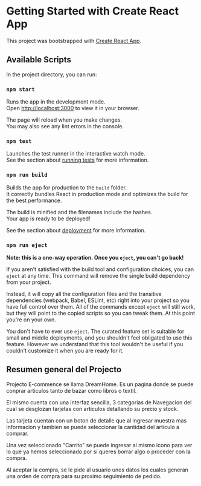 # Getting Started with Create React App

This project was bootstrapped with [Create React App](https://github.com/facebook/create-react-app).

## Available Scripts

In the project directory, you can run:

### `npm start`

Runs the app in the development mode.\
Open [http://localhost:3000](http://localhost:3000) to view it in your browser.

The page will reload when you make changes.\
You may also see any lint errors in the console.

### `npm test`

Launches the test runner in the interactive watch mode.\
See the section about [running tests](https://facebook.github.io/create-react-app/docs/running-tests) for more information.

### `npm run build`

Builds the app for production to the `build` folder.\
It correctly bundles React in production mode and optimizes the build for the best performance.

The build is minified and the filenames include the hashes.\
Your app is ready to be deployed!

See the section about [deployment](https://facebook.github.io/create-react-app/docs/deployment) for more information.

### `npm run eject`

**Note: this is a one-way operation. Once you `eject`, you can't go back!**

If you aren't satisfied with the build tool and configuration choices, you can `eject` at any time. This command will remove the single build dependency from your project.

Instead, it will copy all the configuration files and the transitive dependencies (webpack, Babel, ESLint, etc) right into your project so you have full control over them. All of the commands except `eject` will still work, but they will point to the copied scripts so you can tweak them. At this point you're on your own.

You don't have to ever use `eject`. The curated feature set is suitable for small and middle deployments, and you shouldn't feel obligated to use this feature. However we understand that this tool wouldn't be useful if you couldn't customize it when you are ready for it.

## Resumen general del Projecto

Projecto E-commence se llama DreamHome. Es un pagina donde se puede conprar articulos tanto de bazar como libros o textil. 

El mismo cuenta con una interfaz sencilla, 3 categorias de Navegacion del cual se desglozan tarjetas con articulos detallando su precio y stock.

Las tarjeta cuentan con un boton de detalle que al ingresar muestra mas informacion y tambien se puede seleccionar la cantidad del articulo a comprar.

Una vez seleccionado "Carrito" se puede ingresar al mismo icono para ver lo que ya hemos seleccionado por si queres borrar algo o proceder con la compra.

Al aceptar la compra, se le pide al usuario unos datos los cuales generan una orden de compra para su proximo seguimiento de pedido.